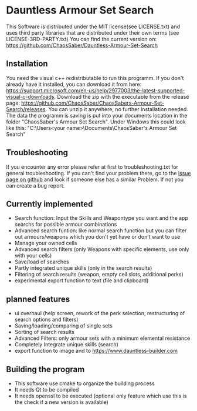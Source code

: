 # Dauntless Armour Set Search
This Software is distributed under the MIT license(see LICENSE.txt) and uses third party libraries that are distributed under their own terms (see LICENSE-3RD-PARTY.txt)
You can find the current version on: https://github.com/ChaosSaber/Dauntless-Armour-Set-Search

## Installation
You need the visual c++ redistributable to run this programm. If you don't already have it installed, you can download it from here: https://support.microsoft.com/en-us/help/2977003/the-latest-supported-visual-c-downloads. Download the zip with the executable from the release page: https://github.com/ChaosSaber/ChaosSabers-Armour-Set-Search/releases. You can unzip it anywhere, no further Installation needed. The data the programm is saving is put into your documents location in the folder "ChaosSaber's Armour Set Search". Under Windows this could look like this:
"C:\Users\<your name>\Documents\ChaosSaber's Armour Set Search"


## Troubleshooting
If you encounter any error please refer at first to troubleshooting.txt for general troubleshooting. If you can't find your problem there, go to the [issue page on github](https://github.com/ChaosSaber/ChaosSabers-Armour-Set-Search/issues) and look if someone else has a similar Problem. If not you can create a bug report.

## Currently implemented
- Search function: Input the Skills and Weapontype you want and the app searchs for possible armour combinations
- Advanced search funtion: like normal search function but you can filter out armours/weapons which you don't yet have or don't want to use
- Manage your owned cells
- Advanced search filters (only Weapons with specific elements, use only with your cells)
- Save/load of searches
- Partly integrated unique skills (only in the search results)
- Filtering of search results (weapon, empty cell slots, additional perks)
- experimental export function to text (file and clipboard)

## planned features
- ui overhaul (help screen, rework of the perk selection, restructuring of search options and filters)
- Saving/loading/comparing of single sets
- Sorting of search results
- Advanced Filters: only armour sets with a minimum elemental resistance
- Completely Integrate unique skills (search)
- export function to image and to https://www.dauntless-builder.com

## Building the program
- This software use cmake to organize the building process
- It needs Qt to be compiled
- It needs openssl to be executed (optional only feature which use this is the check if a new version is available)

